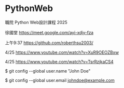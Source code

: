 # PythonWeb
職院  Python Web設計課程 2025

徐國堂
https://meet.google.com/ayi-xdjy-fza

上午9:37
https://github.com/roberthsu2003/

4/25
https://www.youtube.com/watch?v=XuR9OEOZBxw

4/25
https://www.youtube.com/watch?v=TsrRzjkaCS4

$ git config --global user.name "John Doe"

$ git config --global user.email johndoe@example.com
